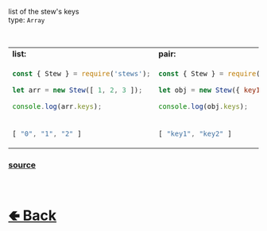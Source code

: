 list of the stew's keys<br>
type: `Array`

<br>

<table>
<tr>
<td> <b>list:</b> </td> <td> <b>pair:</b> </td>
</tr>
<tr>
<td>

```js
const { Stew } = require('stews');

let arr = new Stew([ 1, 2, 3 ]);

console.log(arr.keys);
```

</td>
<td>

```js
const { Stew } = require('stews');

let obj = new Stew({ key1: "val1", key2: "val2" });

console.log(obj.keys);
```

</td>
<tr>
<td>

```js
[ "0", "1", "2" ]
```

</td>
<td>

```js
[ "key1", "key2" ]
```

</td>
</table>

### [source](https://github.com/shysolocup/stews/blob/main/src/Stew/properties/keys.js)

<br> <h1> [🢀 Back](https://github.com/shysolocup/stews/wiki/Stew-properties) </h1>